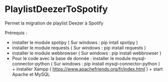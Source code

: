 # PlaylistDeezerToSpotify
Permet la migration de playlist Deezer à Spotify

Prérequis : 
- installer le module spotipy ( Sur windows : pip intall spotipy )
- installer le module requests ( Sur windows : pip install requests )
- installer le module webbrowser ( Sur windows : pip install webbrowser )
- Pour le code avec la base de donnée : installer le module mysql-connector-python ( Sur windows : pip install mysql-connector-python ) + installer Xampp ( https://www.apachefriends.org/fr/index.html ) + start Apache et MySQL
